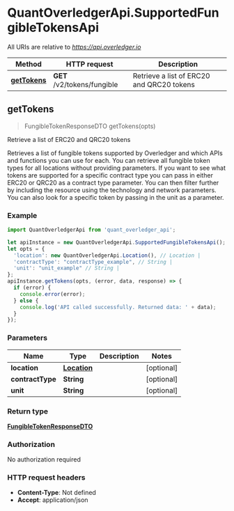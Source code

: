 # QuantOverledgerApi.SupportedFungibleTokensApi

All URIs are relative to *https://api.overledger.io*

Method | HTTP request | Description
------------- | ------------- | -------------
[**getTokens**](SupportedFungibleTokensApi.md#getTokens) | **GET** /v2/tokens/fungible | Retrieve a list of ERC20 and QRC20 tokens



## getTokens

> FungibleTokenResponseDTO getTokens(opts)

Retrieve a list of ERC20 and QRC20 tokens

Retrieves a list of fungible tokens supported by Overledger and which APIs and functions you can use for each. You can retrieve all fungible token types for all locations without providing parameters. If you want to see what tokens are supported for a specific contract type you can pass in either ERC20 or QRC20 as a contract type parameter. You can then filter further by including the resource using the technology and network parameters. You can also look for a specific token by passing in the unit as a parameter.

### Example

```javascript
import QuantOverledgerApi from 'quant_overledger_api';

let apiInstance = new QuantOverledgerApi.SupportedFungibleTokensApi();
let opts = {
  'location': new QuantOverledgerApi.Location(), // Location | 
  'contractType': "contractType_example", // String | 
  'unit': "unit_example" // String | 
};
apiInstance.getTokens(opts, (error, data, response) => {
  if (error) {
    console.error(error);
  } else {
    console.log('API called successfully. Returned data: ' + data);
  }
});
```

### Parameters


Name | Type | Description  | Notes
------------- | ------------- | ------------- | -------------
 **location** | [**Location**](.md)|  | [optional] 
 **contractType** | **String**|  | [optional] 
 **unit** | **String**|  | [optional] 

### Return type

[**FungibleTokenResponseDTO**](FungibleTokenResponseDTO.md)

### Authorization

No authorization required

### HTTP request headers

- **Content-Type**: Not defined
- **Accept**: application/json

